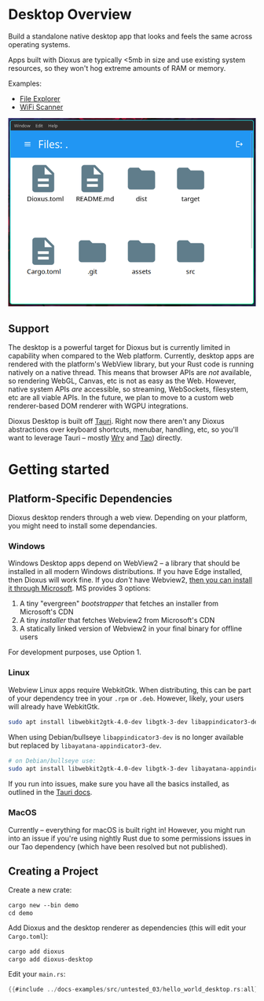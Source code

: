 # Desktop Overview

Build a standalone native desktop app that looks and feels the same across operating systems.

Apps built with Dioxus are typically <5mb in size and use existing system resources, so they won't hog extreme amounts of RAM or memory.

Examples:
- [File Explorer](https://github.com/DioxusLabs/example-projects/blob/master/file-explorer)
- [WiFi Scanner](https://github.com/DioxusLabs/example-projects/blob/master/wifi-scanner)

[![File ExplorerExample](https://github.com/DioxusLabs/example-projects/raw/master/file-explorer/assets/image.png)](https://github.com/DioxusLabs/example-projects/tree/master/file-explorer)

## Support

The desktop is a powerful target for Dioxus but is currently limited in capability when compared to the Web platform. Currently, desktop apps are rendered with the platform's WebView library, but your Rust code is running natively on a native thread. This means that browser APIs are *not* available, so rendering WebGL, Canvas, etc is not as easy as the Web. However, native system APIs *are* accessible, so streaming, WebSockets, filesystem, etc are all viable APIs. In the future, we plan to move to a custom web renderer-based DOM renderer with WGPU integrations.

Dioxus Desktop is built off [Tauri](https://tauri.app/). Right now there aren't any Dioxus abstractions over keyboard shortcuts, menubar, handling, etc, so you'll want to leverage Tauri – mostly [Wry](http://github.com/tauri-apps/wry/) and [Tao](http://github.com/tauri-apps/tao)) directly.

# Getting started

## Platform-Specific Dependencies
Dioxus desktop renders through a web view. Depending on your platform, you might need to install some dependancies.

### Windows

Windows Desktop apps depend on WebView2 – a library that should be installed in all modern Windows distributions. If you have Edge installed, then Dioxus will work fine. If you *don't* have Webview2, [then you can install it through Microsoft](https://developer.microsoft.com/en-us/microsoft-edge/webview2/). MS provides 3 options:

1. A tiny "evergreen" *bootstrapper* that fetches an installer from Microsoft's CDN
2. A tiny *installer* that fetches Webview2 from Microsoft's CDN
3. A statically linked version of Webview2 in your final binary for offline users

For development purposes, use Option 1.

### Linux

Webview Linux apps require WebkitGtk. When distributing, this can be part of your dependency tree in your `.rpm` or `.deb`. However, likely, your users will already have WebkitGtk.

```bash
sudo apt install libwebkit2gtk-4.0-dev libgtk-3-dev libappindicator3-dev
```

When using Debian/bullseye `libappindicator3-dev` is no longer available but replaced by `libayatana-appindicator3-dev`.

```bash
# on Debian/bullseye use:
sudo apt install libwebkit2gtk-4.0-dev libgtk-3-dev libayatana-appindicator3-dev
```

If you run into issues, make sure you have all the basics installed, as outlined in the [Tauri docs](https://tauri.studio/v1/guides/getting-started/prerequisites#setting-up-linux).


### MacOS

Currently – everything for macOS is built right in! However, you might run into an issue if you're using nightly Rust due to some permissions issues in our Tao dependency (which have been resolved but not published).

## Creating a Project

Create a new crate:

```shell
cargo new --bin demo
cd demo
```

Add Dioxus and the desktop renderer as dependencies (this will edit your `Cargo.toml`):

```shell
cargo add dioxus
cargo add dioxus-desktop
```

Edit your `main.rs`:

```rust
{{#include ../docs-examples/src/untested_03/hello_world_desktop.rs:all}}
```
